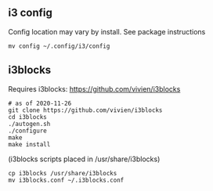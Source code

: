 ## i3 config
Config location may vary by install. See package instructions

```console
mv config ~/.config/i3/config
```

## i3blocks
Requires i3blocks: https://github.com/vivien/i3blocks

```
# as of 2020-11-26
git clone https://github.com/vivien/i3blocks
cd i3blocks
./autogen.sh
./configure
make
make install
```

(i3blocks scripts placed in /usr/share/i3blocks)


```console
cp i3blocks /usr/share/i3blocks
mv i3blocks.conf ~/.i3blocks.conf
```

